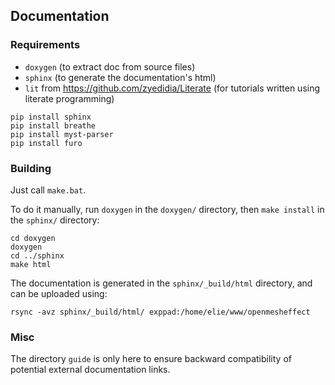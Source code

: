 Documentation
-------------

### Requirements

 - `doxygen` (to extract doc from source files)
 - `sphinx` (to generate the documentation's html)
 - `lit` from https://github.com/zyedidia/Literate (for tutorials written using literate programming)

```
pip install sphinx
pip install breathe
pip install myst-parser
pip install furo
```

### Building

Just call `make.bat`.

To do it manually, run `doxygen` in the `doxygen/` directory, then `make install` in the `sphinx/` directory:

```
cd doxygen
doxygen
cd ../sphinx
make html
```

The documentation is generated in the `sphinx/_build/html` directory, and can be uploaded using:

```
rsync -avz sphinx/_build/html/ exppad:/home/elie/www/openmesheffect
```

### Misc

The directory `guide` is only here to ensure backward compatibility of potential external documentation links.
